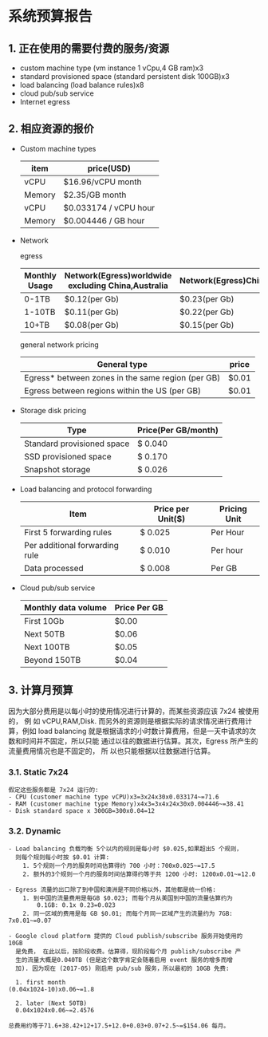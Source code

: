 
# 系统预算报告



## 1. 正在使用的需要付费的服务/资源

-   custom machine type (vm instance 1 vCpu,4 GB ram)x3
-   standard provisioned space (standard persistent disk 100GB)x3
-   load balancing (load balance rules)x8
-   cloud pub/sub service
-   Internet egress



## 2. 相应资源的报价

-   Custom machine types
    
    | item   | price(USD)            |
	|----|----|
    | vCPU   | $16.96/vCPU month     |
    | Memory | $2.35/GB month        |
    | vCPU   | $0.033174 / vCPU hour |
    | Memory | $0.004446 / GB hour   |
-   Network

	egress

	| Monthly Usage | Network(Egress)worldwide excluding China,Australia | Network(Egress)China | Network(Egress)Australia |
	|----|----|----|----|
	| 0-1TB         | $0.12(per Gb)                                      | $0.23(per Gb)        | $0.19                    |
	| 1-10TB        | $0.11(per Gb)                                      | $0.22(per Gb)        | $0.18                    |
	| 10+TB         | $0.08(per Gb)                                      | $0.15(per Gb)        | $0.15                    |

	general network pricing

	| General type                                       | price |
	|----|----|
	| Egress\* between zones in the same region (per GB) | $0.01 |
	| Egress between regions within the US (per GB)      | $0.01 |

-   Storage disk pricing
    
    | Type                       | Price(Per GB/month) |
	|----|----|
    | Standard provisioned space | $ 0.040             |
    | SSD provisioned space      | $ 0.170             |
    | Snapshot storage           | $ 0.026             |

-   Load balancing and protocol forwarding

	| Item                           | Price per Unit($) | Pricing Unit |
	|----|----|----|
	| First 5 forwarding rules       | $ 0.025           | Per Hour     |
	| Per additional forwarding rule | $ 0.010           | Per hour     |
	| Data processed                 | $ 0.008           | Per GB       |

-   Cloud pub/sub service
    
    | Monthly data volume | Price Per GB |
	|----|----|
    | First 10Gb          | $0.00        |
    | Next 50TB           | $0.06        |
    | Next 100TB          | $0.05        |
    | Beyond 150TB        | $0.04        |



## 3. 计算月预算

因为大部分费用是以每小时的使用情况进行计算的，而某些资源应该 7x24 被使用的， 例
如 vCPU,RAM,Disk. 而另外的资源则是根据实际的请求情况进行费用计算，例如 load
balancing 就是根据请求的小时数计算费用，但是一天中请求的次数和时间并不固定，所以只能
通过以往的数据进行估算。其次，Egress 所产生的流量费用情况也是不固定的， 所
以也只能根据以往数据进行估算。

### 3.1.  Static 7x24
    假定这些服务都是 7x24 运行的:
    - CPU (customer machine type vCPU)x3=3x24x30x0.033174~=71.6
    - RAM (customer machine type Memory)x4x3=3x4x24x30x0.004446~=38.41
    - Disk standard space x 300GB=300x0.04=12

### 3.2.  Dynamic
    - Load balancing 负载均衡 5个以内的规则是每小时 $0.025,如果超出5 个规则，
      则每个规则每小时按 $0.01 计算:
		1. 5个规则一个月的服务时间估算得约 700 小时：700x0.025~=17.5
		2. 额外的3个规则一个月的服务时间估算得约等于共 1200 小时: 1200x0.01~=12.0
    
    - Egress 流量的出口除了到中国和澳洲是不同价格以外，其他都是统一价格:
		1. 到中国的流量费用是每GB $0.023; 而每个月从美国到中国的流量估算约为
			0.1GB: 0.1x 0.23=0.023
		2. 同一区域的费用是每 GB $0.01; 而每个月同一区域产生的流量约为 7GB: 7x0.01~=0.07
    
    - Google cloud platform 提供的 Cloud publish/subscribe 服务开始使用的 10GB
      是免费， 在此以后，按阶段收费。估算得，现阶段每个月 publish/subscribe 产
      生的流量大概是0.040TB (但是这个数字肯定会随着启用 event 服务的增多而增
      加). 因为现在 (2017-05) 刚启用 pub/sub 服务，所以最初的 10GB 免费:
      
      1. first month 
	(0.04x1024-10)x0.06~=1.8
      
      2. later (Next 50TB)
      0.04x1024x0.06~=2.4576
    
    总费用约等于71.6+38.42+12+17.5+12.0+0.03+0.07+2.5~=$154.06 每月。
